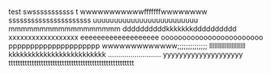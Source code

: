test
swsssssssssss
t
wwwwwwwwwwwfffffffwwwwwwww
ssssssssssssssssssssss
uuuuuuuuuuuuuuuuuuuuuuuuu
mmmmmmmmmmmmmmmmmm
ddddddddddkkkkkkkdddddddddd
xxxxxxxxxxxxxxxxxx
eeeeeeeeeeeeeeeeeee
oooooooooooooooooooooooo
ppppppppppppppppppppp
wwwwwwwwwwwww;;;;;;;;;;;;;;
lllllllllllllllllllll
kkkkkkkkkkkkkkkkkkkkkkkkk
..........................
yyyyyyyyyyyyyyyyyyyy
tttttttttttttttttttttttttttttttttttttttttttttttttttttt